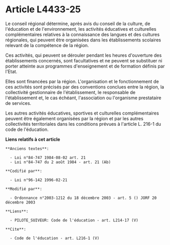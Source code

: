 # Article L4433-25

Le conseil régional détermine, après avis du conseil de la culture, de l'éducation et de l'environnement, les activités
éducatives et culturelles complémentaires relatives à la connaissance des langues et des cultures régionales, qui peuvent
être organisées dans les établissements scolaires relevant de la compétence de la région. 

Ces activités, qui peuvent se dérouler pendant les heures d'ouverture des établissements concernés, sont facultatives et ne
peuvent se substituer ni porter atteinte aux programmes d'enseignement et de formation définis par l'Etat. 

Elles sont financées par la région. L'organisation et le fonctionnement de ces activités sont précisés par des conventions
conclues entre la région, la collectivité gestionnaire de l'établissement, le responsable de l'établissement et, le cas
échéant, l'association ou l'organisme prestataire de services. 

Les autres activités éducatives, sportives et culturelles complémentaires peuvent être également organisées par la région et
par les autres collectivités territoriales dans les conditions prévues à l'article L. 216-1 du code de l'éducation.

**Liens relatifs à cet article**

	**Anciens textes**:

	  - Loi n°84-747 1984-08-02 art. 21
	  - Loi n°84-747 du 2 août 1984 - art. 21 (Ab)

	**Codifié par**:

	  - Loi n°96-142 1996-02-21

	**Modifié par**:

	  - Ordonnance n°2003-1212 du 18 décembre 2003 - art. 5 () JORF 20 décembre 2003

	**Liens**:

	  - PILOTE_SUIVEUR: Code de l'éducation - art. L214-17 (V)

	**Cite**:

	  - Code de l'éducation - art. L216-1 (V)
